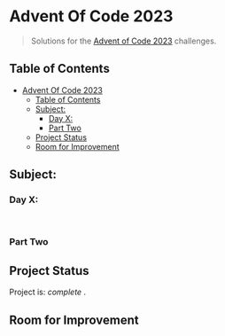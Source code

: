 # Advent Of Code 2023

> Solutions for the [Advent of Code 2023](https://adventofcode.com/2023) challenges.

## Table of Contents

- [Advent Of Code 2023](#advent-of-code-2023)
  - [Table of Contents](#table-of-contents)
  - [Subject:](#subject)
    - [Day X: ](#day-x-)
    - [Part Two ](#part-two-)
  - [Project Status](#project-status)
  - [Room for Improvement](#room-for-improvement)

## Subject:

### Day X: <br>

<br>

###  Part Two <br>



## Project Status

Project is: _complete_ .

## Room for Improvement